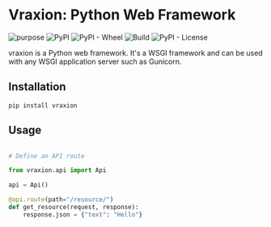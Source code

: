 # Vraxion: Python Web Framework

![purpose](https://img.shields.io/badge/purpose-learning-green.svg)
![PyPI](https://img.shields.io/pypi/v/vraxion.svg)
![PyPI - Wheel](https://img.shields.io/pypi/wheel/vraxion)
![Build](https://github.com/michael-karotsieris/vraxion/actions/workflows/build.yml/badge.svg)
![PyPI - License](https://img.shields.io/pypi/l/vraxion)


vraxion is a Python web framework.
It's a WSGI framework and can be used with any WSGI application server such as Gunicorn.

## Installation

```shell
pip install vraxion
```


## Usage

```python

# Define an API route

from vraxion.api import Api

api = Api()

@api.route(path="/resource/")
def get_resource(request, response):
    response.json = {"text": "Hello"}

```